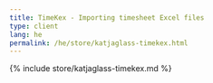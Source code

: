 ```yaml
---
title: TimeKex - Importing timesheet Excel files
type: client
lang: he
permalink: /he/store/katjaglass-timekex.html
---
```


{% include store/katjaglass-timekex.md %}
